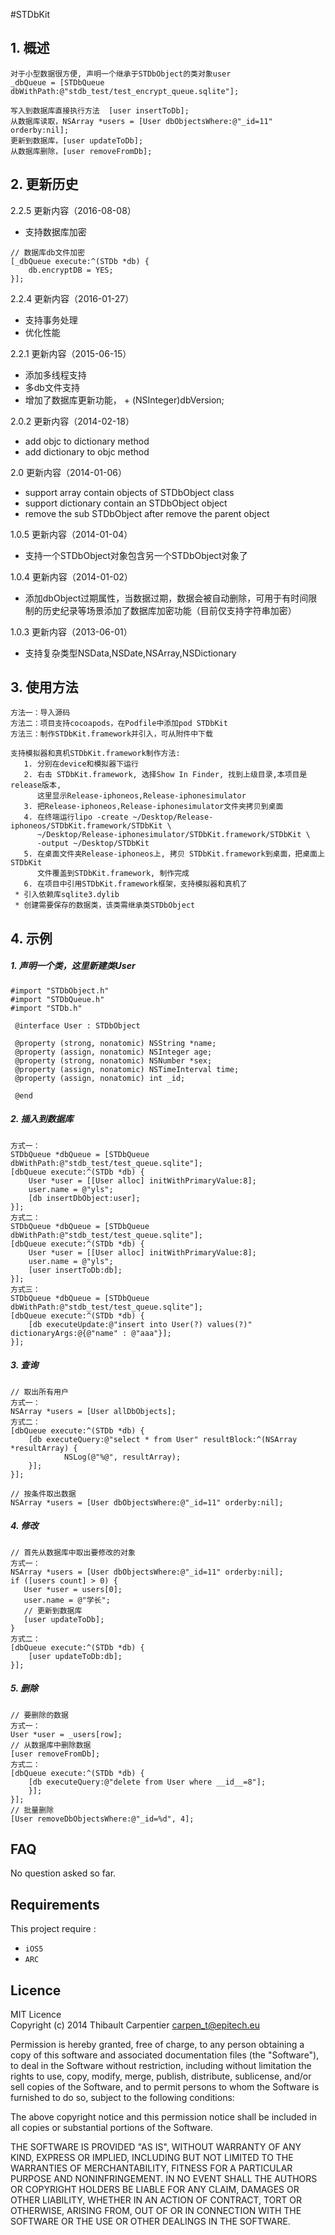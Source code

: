 #STDbKit

## 1. 概述
```
对于小型数据很方便, 声明一个继承于STDbObject的类对象user
_dbQueue = [STDbQueue dbWithPath:@"stdb_test/test_encrypt_queue.sqlite"];

写入到数据库直接执行方法  [user insertToDb]; 
从数据库读取，NSArray *users = [User dbObjectsWhere:@"_id=11" orderby:nil];
更新到数据库，[user updateToDb];
从数据库删除，[user removeFromDb]; 
```

## 2. 更新历史
2.2.5 更新内容（2016-08-08） 

  - 支持数据库加密
  
```
// 数据库db文件加密
[_dbQueue execute:^(STDb *db) { 
	db.encryptDB = YES; 
}]; 
```
 
2.2.4 更新内容（2016-01-27） 

  - 支持事务处理
  - 优化性能 

2.2.1 更新内容（2015-06-15）

  - 添加多线程支持  
  - 多db文件支持  
  - 增加了数据库更新功能， + (NSInteger)dbVersion;  
                                   
2.0.2 更新内容（2014-02-18）
  - add objc to dictionary method 
  - add dictionary to objc method

2.0 更新内容（2014-01-06）

  - support array contain objects of STDbObject class
  - support dictionary contain an STDbObject object
  - remove the sub STDbObject after remove the parent object

1.0.5 更新内容（2014-01-04）

  - 支持一个STDbObject对象包含另一个STDbObject对象了

1.0.4 更新内容（2014-01-02）

  - 添加dbObject过期属性，当数据过期，数据会被自动删除，可用于有时间限制的历史纪录等场景添加了数据库加密功能（目前仅支持字符串加密）
  
1.0.3 更新内容（2013-06-01）

  - 支持复杂类型NSData,NSDate,NSArray,NSDictionary

## 3. 使用方法

```
方法一：导入源码
方法二：项目支持cocoapods，在Podfile中添加pod STDbKit
方法三：制作STDbKit.framework并引入，可从附件中下载

支持模拟器和真机STDbKit.framework制作方法:
   1. 分别在device和模拟器下运行
   2. 右击 STDbKit.framework, 选择Show In Finder, 找到上级目录,本项目是release版本,
      这里显示Release-iphoneos,Release-iphonesimulator
   3. 把Release-iphoneos,Release-iphonesimulator文件夹拷贝到桌面
   4. 在终端运行lipo -create ~/Desktop/Release-iphoneos/STDbKit.framework/STDbKit \
      ~/Desktop/Release-iphonesimulator/STDbKit.framework/STDbKit \
      -output ~/Desktop/STDbKit
   5. 在桌面文件夹Release-iphoneos上, 拷贝 STDbKit.framework到桌面，把桌面上 STDbKit 
      文件覆盖到STDbKit.framework, 制作完成
   6. 在项目中引用STDbKit.framework框架，支持模拟器和真机了
 * 引入依赖库sqlite3.dylib
 * 创建需要保存的数据类，该类需继承类STDbObject
```

## 4. 示例

#####  1. 声明一个类，这里新建类User
```
#import "STDbObject.h"
#import "STDbQueue.h"
#import "STDb.h"

 @interface User : STDbObject

 @property (strong, nonatomic) NSString *name;
 @property (assign, nonatomic) NSInteger age;
 @property (strong, nonatomic) NSNumber *sex;
 @property (assign, nonatomic) NSTimeInterval time;
 @property (assign, nonatomic) int _id;

 @end
```
#####  2. 插入到数据库
```
方式一：
STDbQueue *dbQueue = [STDbQueue dbWithPath:@"stdb_test/test_queue.sqlite"];
[dbQueue execute:^(STDb *db) {
	User *user = [[User alloc] initWithPrimaryValue:8];
	user.name = @"yls";
	[db insertDbObject:user];
}];
方式二：
STDbQueue *dbQueue = [STDbQueue dbWithPath:@"stdb_test/test_queue.sqlite"];
[dbQueue execute:^(STDb *db) {
	User *user = [[User alloc] initWithPrimaryValue:8];
	user.name = @"yls";
	[user insertToDb:db];
}];
方式三：
STDbQueue *dbQueue = [STDbQueue dbWithPath:@"stdb_test/test_queue.sqlite"];
[dbQueue execute:^(STDb *db) {
	[db executeUpdate:@"insert into User(?) values(?)" dictionaryArgs:@{@"name" : @"aaa"}];
}];

```
#####  3. 查询
```
// 取出所有用户
方式一：
NSArray *users = [User allDbObjects];
方式二：
[dbQueue execute:^(STDb *db) {
	[db executeQuery:@"select * from User" resultBlock:^(NSArray *resultArray) {
            NSLog(@"%@", resultArray);
	}];
}];
    
// 按条件取出数据
NSArray *users = [User dbObjectsWhere:@"_id=11" orderby:nil];

```
#####  4. 修改
```
// 首先从数据库中取出要修改的对象
方式一：
NSArray *users = [User dbObjectsWhere:@"_id=11" orderby:nil];
if ([users count] > 0) {
   User *user = users[0];
   user.name = @"学长";
   // 更新到数据库
   [user updateToDb];
}
方式二：
[dbQueue execute:^(STDb *db) {
	[user updateToDb:db];
}];
```
#####  5. 删除
```
// 要删除的数据
方式一：
User *user = _users[row];
// 从数据库中删除数据
[user removeFromDb];
方式二：
[dbQueue execute:^(STDb *db) {
	[db executeQuery:@"delete from User where __id__=8"];
	}];
}];
// 批量删除
[User removeDbObjectsWhere:@"_id=%d", 4];

```
FAQ
----------------
No question asked so far.

Requirements
----------------
This project require :
+ ```iOS5```
+ ```ARC```

Licence
----------------
MIT Licence  
Copyright (c) 2014 Thibault Carpentier <carpen_t@epitech.eu>

Permission is hereby granted, free of charge, to any person obtaining a copy
of this software and associated documentation files (the "Software"), to deal
in the Software without restriction, including without limitation the rights
to use, copy, modify, merge, publish, distribute, sublicense, and/or sell
copies of the Software, and to permit persons to whom the Software is
furnished to do so, subject to the following conditions:

The above copyright notice and this permission notice shall be included in
all copies or substantial portions of the Software.

THE SOFTWARE IS PROVIDED "AS IS", WITHOUT WARRANTY OF ANY KIND, EXPRESS OR
IMPLIED, INCLUDING BUT NOT LIMITED TO THE WARRANTIES OF MERCHANTABILITY,
FITNESS FOR A PARTICULAR PURPOSE AND NONINFRINGEMENT. IN NO EVENT SHALL THE
AUTHORS OR COPYRIGHT HOLDERS BE LIABLE FOR ANY CLAIM, DAMAGES OR OTHER
LIABILITY, WHETHER IN AN ACTION OF CONTRACT, TORT OR OTHERWISE, ARISING FROM,
OUT OF OR IN CONNECTION WITH THE SOFTWARE OR THE USE OR OTHER DEALINGS IN
THE SOFTWARE.
